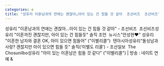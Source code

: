 ```yaml
---
categories: e
title: "성유리 이혼남과의 연애는 괜찮아…아이 있는 건 힘들 것 같아  조선비즈  조선비즈"
---
```

성유리 "이혼남과의 연애는 괜찮아…아이 있는 건 힘들 것 같아" - 조선비즈&nbsp;&nbsp;조선비즈성유리 "이혼까진 괜찮지만, 아이 있는 건 힘들듯" 솔직 조언&nbsp;&nbsp;뉴시스"안성현♥" 성유리 "이혼한 남자와 결혼 OK, 아이 있으면 힘들어" ("이별리콜")&nbsp;&nbsp;텐아시아성유리“돌싱남과 사랑? 괜찮지만 아이 있으면 힘들 듯” 솔직(‘이별도 리콜’) - 조선일보&nbsp;&nbsp;The Chosunilbo성유리 "아이 있는 이혼남은 힘들 것 같다" ("이별리콜") | 방송 : 네이트 연예&nbsp;&